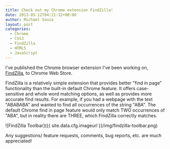 ```yaml
---
title: Check out my Chrome extension FindZilla!
date: 2013-05-12T04:21:12+00:00
author: Michael Souza
layout: post
categories:
  - Chrome
  - CSS3
  - FindZilla
  - HTML5
  - JavaScript
---
```

I've published the Chrome browser extension I've been working on, [FindZilla](https://chrome.google.com/webstore/detail/findzilla/aiandhcaoopdebbehlfhpcolegndplgo?hl=en&gl=US "FindZilla"), to Chrome Web Store.

FindZilla is a relatively simple extension that provides better "find in page" functionality than the built-in default Chrome feature. It offers case-sensitive and whole word matching options, as well as provides more accurate find results. For example, if you had a webpage with the text "ABABABA" and wanted to find all occurrences of the string "ABA". The default Chrome find in page feature would only match TWO occurrences of "ABA", but in reality there are THREE, which FindZilla correctly matches.

![FindZilla Toolbar]({{ site.data.cfg.imageurl }}/img/findzilla-toolbar.png)

Any suggestions/ feature requests, comments, bug reports, etc. are much appreciated!